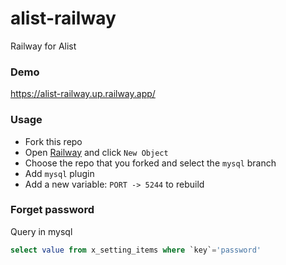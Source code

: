 # alist-railway
Railway for Alist
### Demo
https://alist-railway.up.railway.app/

### Usage
- Fork this repo
- Open [Railway](https://railway.app?referralCode=4yFTiF) and click `New Object`
- Choose the repo that you forked and select the `mysql` branch
- Add `mysql` plugin
- Add a new variable: `PORT -> 5244` to rebuild

### Forget password
Query in mysql
```sql
select value from x_setting_items where `key`='password'
```
